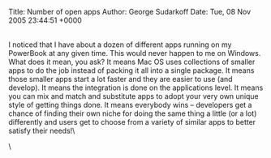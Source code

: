 Title: Number of open apps
Author: George Sudarkoff
Date: Tue, 08 Nov 2005 23:44:51 +0000

\
I noticed that I have about a dozen of different apps running on my
PowerBook at any given time. This would never happen to me on Windows.
What does it mean, you ask? It means Mac OS uses collections of smaller
apps to do the job instead of packing it all into a single package. It
means those smaller apps start a lot faster and they are easier to use
(and develop). It means the integration is done on the applications
level. It means you can mix and match and substitute apps to adopt your
very own unique style of getting things done. It means everybody wins –
developers get a chance of finding their own niche for doing the same
thing a little (or a lot) differently and users get to choose from a
variety of similar apps to better satisfy their needs!\

\

